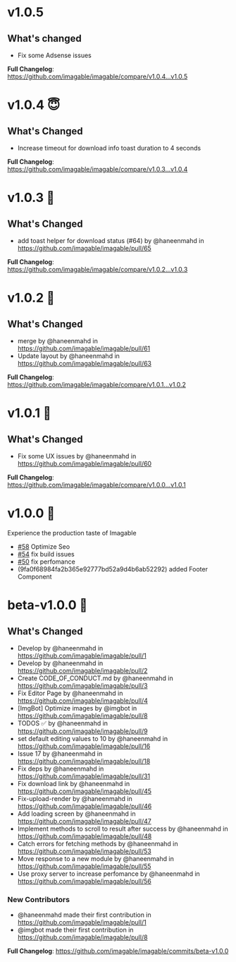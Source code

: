 # v1.0.5
## What's changed

- Fix some Adsense issues

**Full Changelog**: https://github.com/imagable/imagable/compare/v1.0.4...v1.0.5

# v1.0.4 😇

## What's Changed

- Increase timeout for download info toast duration to 4 seconds

**Full Changelog**: https://github.com/imagable/imagable/compare/v1.0.3...v1.0.4

# v1.0.3 🤘

## What's Changed

- add toast helper for download status (#64) by @haneenmahd in https://github.com/imagable/imagable/pull/65

**Full Changelog**: https://github.com/imagable/imagable/compare/v1.0.2...v1.0.3

# v1.0.2 👾

## What's Changed

- merge by @haneenmahd in https://github.com/imagable/imagable/pull/61
- Update layout by @haneenmahd in https://github.com/imagable/imagable/pull/63

**Full Changelog**: https://github.com/imagable/imagable/compare/v1.0.1...v1.0.2

# v1.0.1 🐞

## What's Changed

- Fix some UX issues by @haneenmahd in https://github.com/imagable/imagable/pull/60

**Full Changelog**: https://github.com/imagable/imagable/compare/v1.0.0...v1.0.1

# v1.0.0 🚀

Experience the production taste of Imagable

- [#58](https://github.com/imagable/imagable/issues/58) Optimize Seo
- [#54](https://github.com/imagable/imagable/issues/54) fix build issues
- [#50](https://github.com/imagable/imagable/issues/50) fix perfomance
- (9fa0f68984fa2b365e92777bd52a9d4b6ab52292) added Footer Component

# beta-v1.0.0 🧨

## What's Changed

- Develop by @haneenmahd in https://github.com/imagable/imagable/pull/1
- Develop by @haneenmahd in https://github.com/imagable/imagable/pull/2
- Create CODE_OF_CONDUCT.md by @haneenmahd in https://github.com/imagable/imagable/pull/3
- Fix Editor Page by @haneenmahd in https://github.com/imagable/imagable/pull/4
- [ImgBot] Optimize images by @imgbot in https://github.com/imagable/imagable/pull/8
- TODOS ✅ by @haneenmahd in https://github.com/imagable/imagable/pull/9
- set default editing values to 10 by @haneenmahd in https://github.com/imagable/imagable/pull/16
- Issue 17 by @haneenmahd in https://github.com/imagable/imagable/pull/18
- Fix deps by @haneenmahd in https://github.com/imagable/imagable/pull/31
- Fix download link by @haneenmahd in https://github.com/imagable/imagable/pull/45
- Fix-upload-render by @haneenmahd in https://github.com/imagable/imagable/pull/46
- Add loading screen by @haneenmahd in https://github.com/imagable/imagable/pull/47
- Implement methods to scroll to result after success by @haneenmahd in https://github.com/imagable/imagable/pull/48
- Catch errors for fetching methods by @haneenmahd in https://github.com/imagable/imagable/pull/53
- Move response to a new module by @haneenmahd in https://github.com/imagable/imagable/pull/55
- Use proxy server to increase perfomance by @haneenmahd in https://github.com/imagable/imagable/pull/56

### New Contributors

- @haneenmahd made their first contribution in https://github.com/imagable/imagable/pull/1
- @imgbot made their first contribution in https://github.com/imagable/imagable/pull/8

**Full Changelog**: https://github.com/imagable/imagable/commits/beta-v1.0.0
